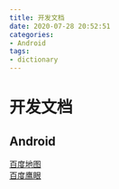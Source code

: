 ```yaml
---
title: 开发文档
date: 2020-07-28 20:52:51
categories:
- Android
tags:
- dictionary
---
```

# 开发文档
## Android
[百度地图](http://lbsyun.baidu.com/index.php?title=androidsdk/guide/create-project/androidstudio)  
[百度鹰眼](http://lbsyun.baidu.com/index.php?title=android-yingyan/guide/buildproject)